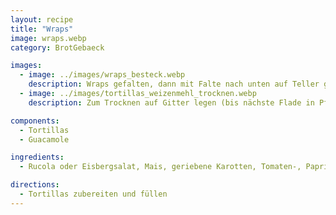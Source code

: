 ```yaml
---
layout: recipe
title: "Wraps"
image: wraps.webp
category: BrotGebaeck

images:
  - image: ../images/wraps_besteck.webp
    description: Wraps gefalten, dann mit Falte nach unten auf Teller gelegt. Lassen sich super mit Besteck essen
  - image: ../images/tortillas_weizenmehl_trocknen.webp
    description: Zum Trocknen auf Gitter legen (bis nächste Flade in Pfanne fertig ist, danach auf Teller stapeln)

components:
  - Tortillas
  - Guacamole

ingredients:
  - Rucola oder Eisbergsalat, Mais, geriebene Karotten, Tomaten-, Paprika-, Gurken-, Mozzarellawürfel, Thunfisch, gebratener Halloumi

directions:
  - Tortillas zubereiten und füllen
---
```

